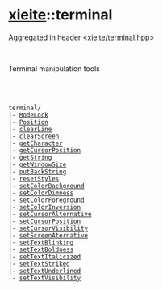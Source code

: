 # [xieite](../README.md)::terminal
Aggregated in header [<xieite/terminal.hpp>](../include/xieite/terminal.hpp)

<br/>

Terminal manipulation tools

<br/><br/>

<pre><code>terminal/
|- <a href="./terminal/ModeLock.md">ModeLock</a>
|- <a href="./terminal/Position.md">Position</a>
|- <a href="./terminal/clearLine.md">clearLine</a>
|- <a href="./terminal/clearScreen.md">clearScreen</a>
|- <a href="./terminal/getCharacter.md">getCharacter</a>
|- <a href="./terminal/getCursorPosition.md">getCursorPosition</a>
|- <a href="./terminal/getString.md">getString</a>
|- <a href="./terminal/getWindowSize.md">getWindowSize</a>
|- <a href="./terminal/putBackString.md">putBackString</a>
|- <a href="./terminal/resetStyles.md">resetStyles</a>
|- <a href="./terminal/setColorBackground.md">setColorBackground</a>
|- <a href="./terminal/setColorDimness.md">setColorDimness</a>
|- <a href="./terminal/setColorForeground.md">setColorForeground</a>
|- <a href="./terminal/setColorInversion.md">setColorInversion</a>
|- <a href="./terminal/setCursorAlternative.md">setCursorAlternative</a>
|- <a href="./terminal/setCursorPosition.md">setCursorPosition</a>
|- <a href="./terminal/setCursorVisibility.md">setCursorVisibility</a>
|- <a href="./terminal/setScreenAlternative.md">setScreenAternative</a>
|- <a href="./terminal/setTextBlinking.md">setTextBlinking</a>
|- <a href="./terminal/setTextBoldness.md">setTextBoldness</a>
|- <a href="./terminal/setTextItalicized.md">setTextItalicized</a>
|- <a href="./terminal/setTextStriked.md">setTextStriked</a>
|- <a href="./terminal/setTextUnderlined.md">setTextUnderlined</a>
`- <a href="./terminal/setTextVisibility.md">setTextVisibility</a>
</code></pre>
